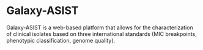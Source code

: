 # Galaxy-ASIST
Galaxy-ASIST is a web-based platform that allows for the characterization of clinical isolates based on three international standards (MIC breakpoints, phenotypic classification, genome quality). 
